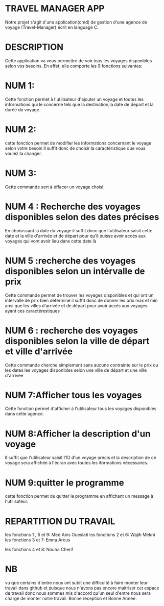 # TRAVEL MANAGER APP
Notre projet s'agit d'une application(cmd) de gestion d'une agence de voyage (Travel-Manager) écrit en language C.

# DESCRIPTION
Cette application va vous permettre de voir tous les voyages disponibles selon vos besoins.
En effet, elle comporte les 9 fonctions suivantes:

# NUM 1:
Cette fonction permet à l'utilisateur d'ajouter un voyage et toutes les informations qui le concerne tels que la destination,la date de depart et la durée du voyage.
# NUM 2:
cette fonction permet de modifier les informations concernant le voyage selon votre besoin.Il suffit donc de choisir la caractéristique que vous voulez la changer.
# NUM 3:
Cette commande sert à éffacer un voyage choisi.
# NUM 4 : Recherche des voyages disponibles selon des dates précises
En choisissant la date du voyage 
il suffit donc que l'utilisateur saisit cette date et la ville d'arrivée et de départ pour qu'il 
puisse avoir accés aux voyages qui vont avoir lieu dans cette date là 

# NUM 5 :recherche des voyages disponibles selon un intérvalle de prix 
Cette commande permet de trouver les voyages disponibles et qui ont un intervalle de prix bien determiné 
il suffit donc de donner les prix max et min ansi que les villes d'arrivée et de départ pour avoir accés 
aux voyages ayant ces caractérestiques

# NUM 6 : recherche des voyages disponibles selon la ville de départ et ville d'arrivée 
Cette commande cherche simplement sans aucune contrainte sur le prix ou les dates les voyages disponibles 
selon une ville de départ et une ville d'arrivée 

# NUM 7:Afficher tous les voyages
Cette fonction permet d'afficher à l'utilisateur tous les voyages disponibles dans cette agence.

# NUM 8:Afficher la description d'un voyage
Il suffit que l'utilisateur saisit l'ID d'un voyage précis et la description de ce voyage sera affichée à l'écran avec toutes les iformations nécessaires.

# NUM 9:quitter le programme
cette fonction permet de quitter le programme en affichant un message à l'utilisateur.

# REPARTITION DU TRAVAIL 
les fonctions 1 , 5 et 9: Med Anis Oueslati
les fonctions 2 et 6: Wajih Mekni
les fonctions 3 et 7: Emna Arous



les fonctions 4 et 8: Nouha Cherif
 
# NB
vu que certains d'entre nous ont subit une difficulté à faire monter leur travail dans github et puisque nous n'avons pas encore maitriser cet espace de travail donc nous sommes mis d'accord qu'un seul d'entre nous sera chargé de monter notre travail.
Bonne réception et Bonne Année.
